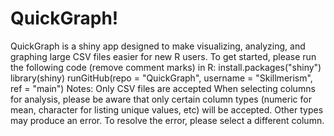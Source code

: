 # QuickGraph!
 QuickGraph is a shiny app designed to make visualizing, analyzing, and graphing large CSV files easier for new R users. 
 To get started, please run the following code (remove comment marks) in R: 
   install.packages("shiny")
   library(shiny)
   runGitHub(repo = "QuickGraph", username = "Skillmerism", ref = "main")
 Notes: 
   Only CSV files are accepted
   When selecting columns for analysis, please be aware that only certain column types (numeric for mean, character for listing unique values, etc) will be accepted. Other       types may produce an error. To resolve the error, please select a different column. 
